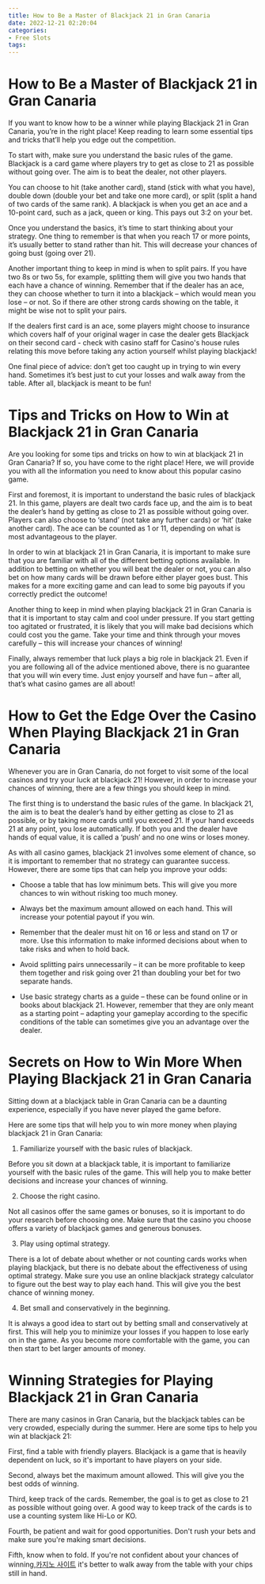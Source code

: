 ```yaml
---
title: How to Be a Master of Blackjack 21 in Gran Canaria 
date: 2022-12-21 02:20:04
categories:
- Free Slots
tags:
---
```



#  How to Be a Master of Blackjack 21 in Gran Canaria 

If you want to know how to be a winner while playing Blackjack 21 in Gran Canaria, you’re in the right place! Keep reading to learn some essential tips and tricks that’ll help you edge out the competition.

To start with, make sure you understand the basic rules of the game. Blackjack is a card game where players try to get as close to 21 as possible without going over. The aim is to beat the dealer, not other players.

You can choose to hit (take another card), stand (stick with what you have), double down (double your bet and take one more card), or split (split a hand of two cards of the same rank). A blackjack is when you get an ace and a 10-point card, such as a jack, queen or king. This pays out 3:2 on your bet.

Once you understand the basics, it’s time to start thinking about your strategy. One thing to remember is that when you reach 17 or more points, it’s usually better to stand rather than hit. This will decrease your chances of going bust (going over 21).

Another important thing to keep in mind is when to split pairs. If you have two 8s or two 5s, for example, splitting them will give you two hands that each have a chance of winning. Remember that if the dealer has an ace, they can choose whether to turn it into a blackjack – which would mean you lose – or not. So if there are other strong cards showing on the table, it might be wise not to split your pairs.

If the dealers first card is an ace, some players might choose to insurance which covers half of your original wager in case the dealer gets Blackjack on their second card - check with casino staff for Casino's house rules relating this move before taking any action yourself whilst playing blackjack! 

One final piece of advice: don’t get too caught up in trying to win every hand. Sometimes it’s best just to cut your losses and walk away from the table. After all, blackjack is meant to be fun!

#  Tips and Tricks on How to Win at Blackjack 21 in Gran Canaria 

Are you looking for some tips and tricks on how to win at blackjack 21 in Gran Canaria? If so, you have come to the right place! Here, we will provide you with all the information you need to know about this popular casino game.

First and foremost, it is important to understand the basic rules of blackjack 21. In this game, players are dealt two cards face up, and the aim is to beat the dealer’s hand by getting as close to 21 as possible without going over. Players can also choose to ‘stand’ (not take any further cards) or ‘hit’ (take another card). The ace can be counted as 1 or 11, depending on what is most advantageous to the player.

In order to win at blackjack 21 in Gran Canaria, it is important to make sure that you are familiar with all of the different betting options available. In addition to betting on whether you will beat the dealer or not, you can also bet on how many cards will be drawn before either player goes bust. This makes for a more exciting game and can lead to some big payouts if you correctly predict the outcome!

Another thing to keep in mind when playing blackjack 21 in Gran Canaria is that it is important to stay calm and cool under pressure. If you start getting too agitated or frustrated, it is likely that you will make bad decisions which could cost you the game. Take your time and think through your moves carefully – this will increase your chances of winning!

Finally, always remember that luck plays a big role in blackjack 21. Even if you are following all of the advice mentioned above, there is no guarantee that you will win every time. Just enjoy yourself and have fun – after all, that’s what casino games are all about!

#  How to Get the Edge Over the Casino When Playing Blackjack 21 in Gran Canaria 

Whenever you are in Gran Canaria, do not forget to visit some of the local casinos and try your luck at blackjack 21! However, in order to increase your chances of winning, there are a few things you should keep in mind.

The first thing is to understand the basic rules of the game. In blackjack 21, the aim is to beat the dealer’s hand by either getting as close to 21 as possible, or by taking more cards until you exceed 21. If your hand exceeds 21 at any point, you lose automatically. If both you and the dealer have hands of equal value, it is called a ‘push’ and no one wins or loses money.

As with all casino games, blackjack 21 involves some element of chance, so it is important to remember that no strategy can guarantee success. However, there are some tips that can help you improve your odds:

- Choose a table that has low minimum bets. This will give you more chances to win without risking too much money.

- Always bet the maximum amount allowed on each hand. This will increase your potential payout if you win.

- Remember that the dealer must hit on 16 or less and stand on 17 or more. Use this information to make informed decisions about when to take risks and when to hold back.

- Avoid splitting pairs unnecessarily – it can be more profitable to keep them together and risk going over 21 than doubling your bet for two separate hands.

- Use basic strategy charts as a guide – these can be found online or in books about blackjack 21. However, remember that they are only meant as a starting point – adapting your gameplay according to the specific conditions of the table can sometimes give you an advantage over the dealer.

#  Secrets on How to Win More When Playing Blackjack 21 in Gran Canaria 

Sitting down at a blackjack table in Gran Canaria can be a daunting experience, especially if you have never played the game before.

Here are some tips that will help you to win more money when playing blackjack 21 in Gran Canaria:

1. Familiarize yourself with the basic rules of blackjack.

Before you sit down at a blackjack table, it is important to familiarize yourself with the basic rules of the game. This will help you to make better decisions and increase your chances of winning.

2. Choose the right casino.

Not all casinos offer the same games or bonuses, so it is important to do your research before choosing one. Make sure that the casino you choose offers a variety of blackjack games and generous bonuses.

3. Play using optimal strategy.

There is a lot of debate about whether or not counting cards works when playing blackjack, but there is no debate about the effectiveness of using optimal strategy. Make sure you use an online blackjack strategy calculator to figure out the best way to play each hand. This will give you the best chance of winning money.

4. Bet small and conservatively in the beginning.

It is always a good idea to start out by betting small and conservatively at first. This will help you to minimize your losses if you happen to lose early on in the game. As you become more comfortable with the game, you can then start to bet larger amounts of money.

#  Winning Strategies for Playing Blackjack 21 in Gran Canaria

There are many casinos in Gran Canaria, but the blackjack tables can be very crowded, especially during the summer. Here are some tips to help you win at blackjack 21:

First, find a table with friendly players. Blackjack is a game that is heavily dependent on luck, so it's important to have players on your side.

Second, always bet the maximum amount allowed. This will give you the best odds of winning.

Third, keep track of the cards. Remember, the goal is to get as close to 21 as possible without going over. A good way to keep track of the cards is to use a counting system like Hi-Lo or KO.

Fourth, be patient and wait for good opportunities. Don't rush your bets and make sure you're making smart decisions.

Fifth, know when to fold. If you're not confident about your chances of winning,[카지노 사이트](https://choegocasino.com/) it's better to walk away from the table with your chips still in hand.